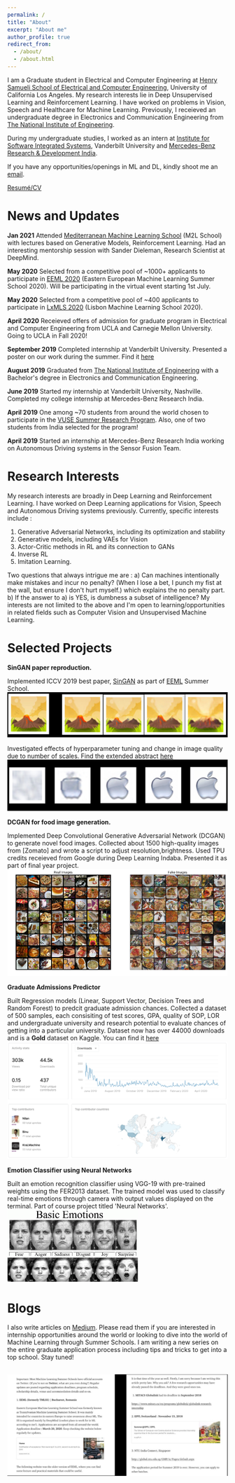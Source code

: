 ```yaml
---
permalink: /
title: "About"
excerpt: "About me"
author_profile: true
redirect_from: 
  - /about/
  - /about.html
---
```


I am a Graduate student in Electrical and Computer Engineering at [Henry Samueli School of Electrical and Computer Engineering](https://www.ee.ucla.edu/), University of California Los Angeles. My research interests lie in Deep Unsupervised Learning and Reinforcement Learning. I have worked on problems in Vision, Speech and Healthcare for Machine Learning. Previously, I receieved an undergraduate degree in Electronics and Communication Engineering from [The National Institute of Engineering](https://www.nie.ac.in/).

During my undergraduate studies, I worked as an intern at [Institute for Software Integrated Systems](https://www.isis.vanderbilt.edu/), Vanderbilt University and [Mercedes-Benz Research & Development India](https://mbrdi.co.in/about-us/).

If you have any opportunities/openings in ML and DL, kindly shoot me an [email](mohsriach@ucla.edu). 

[Resumé/CV](https://drive.google.com/file/d/1m0uDOOgllYw7C3sD0zAz1-9fHFuBI5yl/view?usp=sharing)

News and Updates
======
**Jan 2021** Attended [Mediterranean Machine Learning School](https://www.m2lschool.org/) (M2L School) with lectures based on Generative Models, Reinforcement Learning. Had an interesting mentorship session with Sander Dieleman, Research Scientist at DeepMind. 

**May 2020** Selected from a competitive pool of ~1000+ applicants to participate in [EEML 2020](http://eeml.eu/) (Eastern European Machine Learning Summer School 2020). Will be participating in the virtual event starting 1st July. 

**May 2020** Selected from a competitive pool of ~400 applicants to participate in [LxMLS 2020](http://lxmls.it.pt/2020/) (Lisbon Machine Learning School 2020). 

**April 2020** Receieved offers of admission for graduate program in Electrical and Computer Engineering from UCLA and Carnegie Mellon University. Going to UCLA in Fall 2020! 

**September 2019** Completed internship at Vanderbilt University. Presented a poster on our work during the summer. Find it [here](https://drive.google.com/open?id=147vnQdK6AmsF45kk57yyJVy2hojDD-zW)

**August 2019** Graduated from [The National Institute of Engineering](https://www.nie.ac.in/) with a Bachelor's degree in Electronics and Communication Engineering.

**June 2019** Started my internship at Vanderbilt University, Nashville. Completed my college internship at Mercedes-Benz Research India.

**April 2019** One among ~70 students from around the world chosen to participate in the [VUSE Summer Research Program](https://engineering.vanderbilt.edu/summer-research/index.php). Also, one of two students from India selected for the program!

**April 2019** Started an internship at Mercedes-Benz Research India working on Autonomous Driving systems in the Sensor Fusion Team. 

Research Interests
======
My research interests are broadly in Deep Learning and Reinforcement Learning. I have worked on Deep Learning applications for Vision, Speech and Autonomous Driving systems previously. Currently, specific interests include : 
1. Generative Adversarial Networks, including its optimization and stability
2. Generative models, including VAEs for Vision
3. Actor-Critic methods in RL and its connection to GANs
4. Inverse RL 
5. Imitation Learning. 

Two questions that always intrigue me are : 
a) Can machines intentionally make mistakes and incur no penalty? (When I lose a bet, I punch my fist at the wall, but ensure I don't hurt myself.) which explains the no penalty part. 
b) If the answer to a) is YES, is dumbness a subset of intelligence? 
My interests are not limited to the above and I'm open to learning/opportunities in related fields such as Computer Vision and Unsupervised Machine Learning. 

Selected Projects
======
**SinGAN paper reproduction.** 

Implemented ICCV 2019 best paper, [SinGAN](https://arxiv.org/abs/1905.01164) as part of [EEML](https://www.eeml.eu/) Summer School. <br/><img src='/images/collage1.jpg'>

Investigated effects of hyperparameter tuning and change in image quality due to number of scales. Find the extended abstract [here](https://drive.google.com/file/d/1ZyK4UOg8TQQsLbBfbBLxkv45vTC60rtv/view?usp=sharing) <br/><img src='/images/collage3.jpg'>


**DCGAN for food image generation.**

Implemented Deep Convolutional Generative Adversarial Network (DCGAN) to generate novel food images. Collected about 1500 high-quality images from [Zomato] and wrote a script to adjust resolution,brightness. Used TPU credits receieved from Google during Deep Learning Indaba. Presented it as part of final year project. 
<br/><img src='/images/zomato750results.png'>

**Graduate Admissions Predictor**

Built Regression models (Linear, Support Vector, Decision Trees and Random Forest) to predcit graduate admission chances. Collected a dataset of 500 samples, each consisiting of test scores, GPA, quality of SOP, LOR and undergraduate university and research potential to evaluate chances of getting into a particular university. Dataset now has over 44000 downloads and is a **Gold** dataset on Kaggle. You can find it [here](https://www.kaggle.com/mohansacharya/graduate-admissions)
<br/><img src='/images/kaggledataset.jpg'>

**Emotion Classifier using Neural Networks**

Built an emotion recognition classifier using VGG-19 with pre-trained weights using the FER2013 dataset. The trained model was used to classify real-time emotions through camera with output values displayed on the terminal. Part of course project titled 'Neural Networks'.
<br/><img src='/images/emotionrecog.jpg'>

Blogs
======
 I also write articles on [Medium](https://medium.com/@mohansacharya). Please read them if you are interested in internship opportunities around the world or looking to dive into the world of Machine Learning through Summer Schools. 
 I am writing a new series on the entire graduate application process including tips and tricks to get into a top school. Stay tuned! 
 
 <br/><img src='/images/blogimage.jpg'>
 


